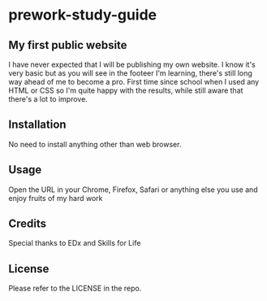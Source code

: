 # prework-study-guide

## My first public website

I have never expected that I will be publishing my own website. I know it's very basic but as you will see in the footeer I'm learning, there's still long way ahead of me to become a pro. First time since school when I used any HTML or CSS so I'm quite happy with the results, while still aware that there's a lot to improve.


## Installation

No need to install anything other than web browser.

## Usage

Open the URL in your Chrome, Firefox, Safari or anything else you use and enjoy fruits of my hard work

## Credits

Special thanks to EDx and Skills for Life

## License

Please refer to the LICENSE in the repo.
